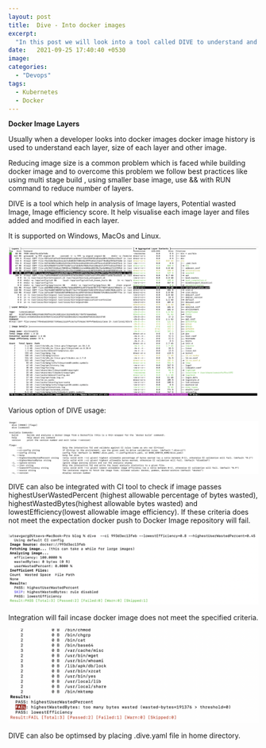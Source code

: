 ```yaml
---
layout: post
title:  Dive - Into docker images
excerpt:
  "In this post we will look into a tool called DIVE to understand and optimize docker images"
date:   2021-09-25 17:40:40 +0530
image:
categories:
  - "Devops"
tags:
  - Kubernetes
  - Docker
---
```


**Docker Image Layers**

Usually when a developer looks into docker images docker image history <image-id> is used to understand each layer, size of each layer and other image.

Reducing image size is a common problem which is faced while building docker image and to overcome this problem we follow best practices like using multi stage build , using smaller base image, use && with RUN command to reduce number of layers.

DIVE is a tool which help in analysis of Image layers, Potential wasted Image, Image efficiency score. It help visualise each image layer and files added and modified in each layer.

It is supported on Windows, MacOs and Linux.

![](/images/devops/dive/Dive_Image_Inspection.JPG)

Various option of DIVE usage:

![](/images/devops/dive/Dive_Usage.JPG)


DIVE can also be integrated with CI tool to check if image passes highestUserWastedPercent (highest allowable percentage of bytes wasted), highestWastedBytes(highest allowable bytes wasted) and lowestEfficiency(lowest allowable image efficiency). If these criteria does not meet the expectation docker push to Docker Image repository will fail.

![](/images/devops/dive/Dive_CI_Integration.JPG)

Integration will fail incase docker image does not meet the specified criteria.

![](/images/devops/dive/Dive_CI_Failed.JPG)

DIVE can also be optimsed by placing .dive.yaml file in home directory.
